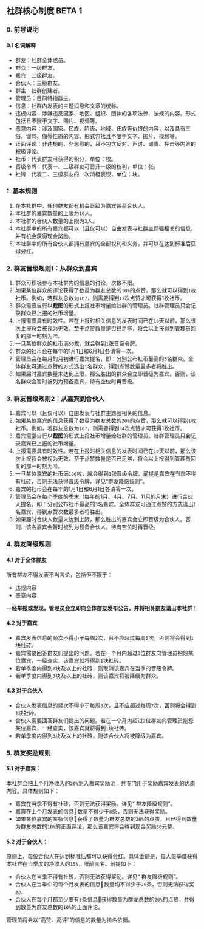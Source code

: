 ## 社群核心制度 BETA 1

### 0. 前导说明

#### 0.1 名词解释

- 群友：社群全体成员。
- 群众：一级群友。
- 嘉宾：二级群友。
- 合伙人：三级群友。
- 群主：社群创建者。
- 管理员：目前特指群主。
- 信息：社群内发表的主题消息和文章的统称。
- 违规内容：涉嫌违反国家、地区、组织、团体的各项法律、法规的内容。形式包括且不限于文字、图片、视频等。
- 恶意内容：涉及国家、民族、阶级、地域、氏族等仇恨的内容，以及具有三俗、谩骂、侮辱性质的内容。形式包括且不限于文字、图片、视频等。
- 正面评论：非违规的、非恶意的，且不包含反对、声讨、谴责、抨击等内容的积极评论。
- 社币：代表群友可获得的积分，单位：枚。
- 晋级令牌：代表一、二级群友可晋升一级的权利，单位：张。
- 社砖：代表二、三级群友的一次消极表现，单位：块。

### 1. 基本规则

1. 在本社群中，任何群友都有机会晋级为嘉宾甚至合伙人。
2. 本社群的嘉宾数量的上限为`10`人。
3. 本社群的合伙人数量的上限为`3`人。
4. 本社群中的所有嘉宾都可以（且仅可以）自由发表与社群主题强相关的信息，并有机会获得现金奖励。
5. 本社群中的所有合伙人都拥有嘉宾的全部权利和义务，并可以在达到标准后获得分红。

### 2. 群友晋级规则1：从群众到嘉宾

1. 群众可积极参与本社群内的信息的讨论，次数不限。
2. 如果某位群众的评论获得了数量为群友总数的`10%`的点赞，那么就可以得到`1`枚社币。例如，若群友总数为`167`，则需要得到`17`次点赞才可获得1枚社币。
4. 群众需要自行以**截图**的形式上报社币增量给社群的管理员。社群管理员只会记录群众已上报的社币增量。
5. 上报需要具有时效性。若在上报时相关信息的发表时间已在`10`天以前，那么该次上报将会被视为无效。至于点赞数量是否已足够，将会以上报得到管理员回复的那一时刻为准。
6. 一旦某位群众的社币满`50`枚，就会得到`1`张晋级令牌。
7. 群众的社币会在每年的1月1日和6月1日各清零一次。
8. 管理员会在每月的月初进行嘉宾提名，即：分别公布社币最高的`5`名群众。全体群友可通过点赞的方式选出`1`名群众，得到点赞数量最多者将胜出。
9. 如果届时嘉宾数量未达到上限，那么胜出的群众会立即晋级为嘉宾。否则，该名群众会暂时被列为预备嘉宾，待有空位时再晋级。

### 3. 群友晋级规则2：从嘉宾到合伙人

1. 嘉宾可以（且仅可以）自由发表与社群主题强相关的信息。
2. 如果某位嘉宾的信息获得了数量为群友总数的`20%`的点赞，那么就可以得到`1`枚社币。例如，若群友总数为`167`，则需要得到`34`次点赞才可获得1枚社币。
3. 嘉宾需要自行以**截图**的形式上报社币增量给社群的管理员。社群管理员只会记录嘉宾已上报的社币增量。
4. 上报需要具有时效性。若在上报时相关信息的发表时间已在`10`天以前，那么该次上报将会被视为无效。至于点赞数量是否已足够，将会以上报得到管理员回复的那一时刻为准。
5. 一旦某位嘉宾的社币满`100`枚，就会得到`1`张晋级令牌。前提是嘉宾在当季不得有社砖，否则无法获得晋级令牌。详见“群友降级规则”。
6. 嘉宾的社币会在每年的1月1日和6月1日各清零一次。
7. 管理员会在每个季度的季末（每年的1月、4月、7月、11月的月末）进行合伙人提名，即：分别公布社币最高的`3`名嘉宾。全体群友可通过点赞的方式选出`1`名嘉宾，得到点赞次数最多者将胜出。
8. 如果届时合伙人数量未达到上限，那么胜出的嘉宾会立即晋级为合伙人。否则，该名嘉宾会暂时被列为预备合伙人，待有空位时再晋级。

### 4. 群友降级规则

#### 4.1 对于全体群友

所有群友不得发表不当言论，包括但不限于：

- 违规内容
- 恶意内容

**一经举报或发现，管理员会立即向全体群友发布公告，并将相关群友请出本社群！**

#### 4.2 对于嘉宾

- 嘉宾发表信息的频次不得小于每周`2`次，且不应超过每周`5`次，否则将会得到`1`块社砖。
- 嘉宾需要回答群友们提出的问题。若在一个月内超过`3`位群友向管理员抱怨某位嘉宾，一经查实，该嘉宾就将得到`1`块社砖。
- 若单季度内得到`2`块及以上的社砖，则取消该嘉宾在当季的晋级令牌。
- 若单季度内得到`3`块及以上的社砖，则该嘉宾将被降级为群众。

#### 4.3 对于合伙人

- 合伙人发表信息的频次不得小于每周`3`次，且不应超过每周`7`次，否则将会得到`1`块社砖。
- 合伙人需要回答群友们提出的问题。若在一个月内超过`2`位群友向管理员抱怨某位嘉宾，一经查实，该嘉宾就将得到`1`块社砖。
- 若单季度内得到`3`块及以上的社砖，则该合伙人将被降级为嘉宾。

### 5. 群友奖励规则

#### 5.1 对于嘉宾：

本社群会把上个月净收入的`20%`划入嘉宾奖励池，并专门用于奖励嘉宾发表的优质内容。具体规则如下：

- 嘉宾在当季不得有社砖，否则无法获得奖励。详见“ 群友降级规则”。
- 嘉宾在上个月发表的信息数量不得少于`8`条，否则无法获得奖励。
- 如果某位嘉宾的某条信息获得了数量为群友总数的`20%`的点赞，且已得到数量为群友总数的`10%`的正面评论，那么该嘉宾将会得到现金奖励`30`元整。

#### 5.2 对于合伙人：

原则上，每位合伙人在达到标准后都可以获得分红。具体金额是，每人每季度获得本社群在当季度的净收入的`15%`，限前三名。前提如下：

- 合伙人在当季不得有社砖，否则无法获得奖励。详见“ 群友降级规则”。
- 合伙人在当季中的每个月发表的信息数量均不得少于`20`条，否则无法获得奖励。
- 合伙人在每个月都至少要有`5`条信息获得数量为群友总数的`20%`的点赞，并得到数量为群友总数的`10%`的正面评论。

管理员将会以“高赞、高评”的信息的数量为排名依据。


